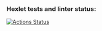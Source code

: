 ### Hexlet tests and linter status:
[![Actions Status](https://github.com/Activx-nV/backend-project-6/workflows/hexlet-check/badge.svg)](https://github.com/Activx-nV/backend-project-6/actions)